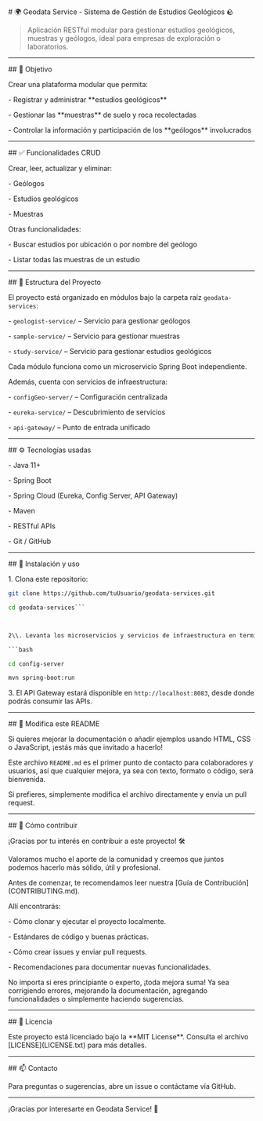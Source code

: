 \# 🌍 Geodata Service - Sistema de Gestión de Estudios Geológicos 🪨



> Aplicación RESTful modular para gestionar estudios geológicos, muestras y geólogos, ideal para empresas de exploración o laboratorios.



---



\## 🎯 Objetivo



Crear una plataforma modular que permita:



\- Registrar y administrar \*\*estudios geológicos\*\*

\- Gestionar las \*\*muestras\*\* de suelo y roca recolectadas

\- Controlar la información y participación de los \*\*geólogos\*\* involucrados



---



\## ✅ Funcionalidades CRUD



Crear, leer, actualizar y eliminar:



\- Geólogos

\- Estudios geológicos

\- Muestras



Otras funcionalidades:



\- Buscar estudios por ubicación o por nombre del geólogo

\- Listar todas las muestras de un estudio



---



\## 📁 Estructura del Proyecto



El proyecto está organizado en módulos bajo la carpeta raíz `geodata-services`:



\- `geologist-service/` – Servicio para gestionar geólogos

\- `sample-service/` – Servicio para gestionar muestras

\- `study-service/` – Servicio para gestionar estudios geológicos



Cada módulo funciona como un microservicio Spring Boot independiente.



Además, cuenta con servicios de infraestructura:



\- `configGeo-server/` – Configuración centralizada

\- `eureka-service/` – Descubrimiento de servicios

\- `api-gateway/` – Punto de entrada unificado



---



\## ⚙️ Tecnologías usadas



\- Java 11+

\- Spring Boot

\- Spring Cloud (Eureka, Config Server, API Gateway)

\- Maven

\- RESTful APIs

\- Git / GitHub



---



\## 🚀 Instalación y uso



1\. Clona este repositorio:



```bash
git clone https://github.com/tuUsuario/geodata-services.git

cd geodata-services```



2\\. Levanta los microservicios y servicios de infraestructura en terminales separadas, por ejemplo:

```bash

cd config-server

mvn spring-boot:run

```



3\. El API Gateway estará disponible en `http://localhost:8083`, desde donde podrás consumir las APIs.



---

\## 📝 Modifica este README



Si quieres mejorar la documentación o añadir ejemplos usando HTML, CSS o JavaScript, ¡estás más que invitado a hacerlo!



Este archivo `README.md` es el primer punto de contacto para colaboradores y usuarios, así que cualquier mejora, ya sea con texto, formato o código, será bienvenida.



Si prefieres, simplemente modifica el archivo directamente y envía un pull request.



---



\## 🤝 Cómo contribuir



¡Gracias por tu interés en contribuir a este proyecto! 🛠️  

Valoramos mucho el aporte de la comunidad y creemos que juntos podemos hacerlo más sólido, útil y profesional.



Antes de comenzar, te recomendamos leer nuestra \[Guía de Contribución](CONTRIBUTING.md).  

Allí encontrarás:



\- Cómo clonar y ejecutar el proyecto localmente.

\- Estándares de código y buenas prácticas.

\- Cómo crear issues y enviar pull requests.

\- Recomendaciones para documentar nuevas funcionalidades.



No importa si eres principiante o experto, ¡toda mejora suma! Ya sea corrigiendo errores, mejorando la documentación, agregando funcionalidades o simplemente haciendo sugerencias.



---



\## 📄 Licencia



Este proyecto está licenciado bajo la \*\*MIT License\*\*. Consulta el archivo \[LICENSE](LICENSE.txt) para más detalles.



---



\## 📫 Contacto



Para preguntas o sugerencias, abre un issue o contáctame vía GitHub.



---



¡Gracias por interesarte en Geodata Service! 🎉

 

